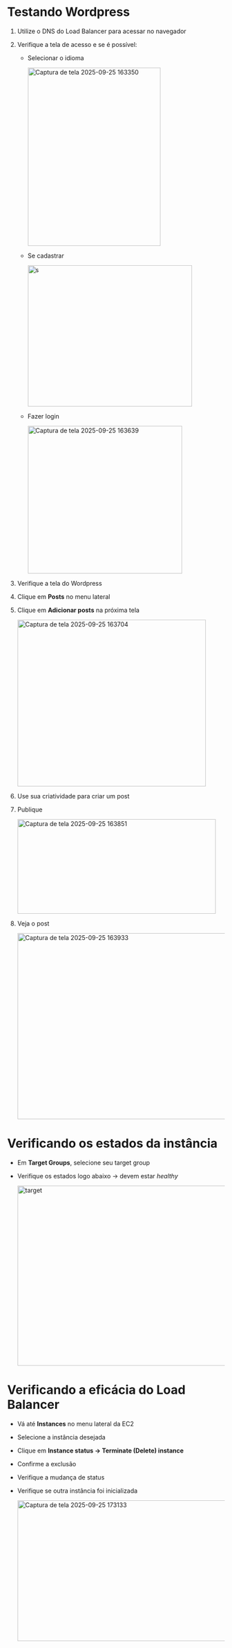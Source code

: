 # Testando Wordpress

1. Utilize o DNS do Load Balancer para acessar no navegador  
2. Verifique a tela de acesso e se é possível:  
   - Selecionar o idioma
     
      <img width="307" height="413" alt="Captura de tela 2025-09-25 163350" src="https://github.com/user-attachments/assets/f4663493-6259-420d-8d1e-9f5638cd42ef" />
     
   - Se cadastrar

     <img width="380" height="327" alt="s" src="https://github.com/user-attachments/assets/18b634e2-59e0-47d5-86b7-17f69591acbe" />

   - Fazer login
  
      <img width="357" height="342" alt="Captura de tela 2025-09-25 163639" src="https://github.com/user-attachments/assets/c1652e0e-3e75-43f5-bf5d-fbd19f28c382" />  

4. Verifique a tela do Wordpress  
5. Clique em **Posts** no menu lateral  
6. Clique em **Adicionar posts** na próxima tela  

     <img width="436" height="386" alt="Captura de tela 2025-09-25 163704" src="https://github.com/user-attachments/assets/7c7d45df-6b2e-4c42-b869-c5bc9846e074" />  

7. Use sua criatividade para criar um post  
8. Publique  

     <img width="459" height="219" alt="Captura de tela 2025-09-25 163851" src="https://github.com/user-attachments/assets/1db68a06-0bd2-4a49-962d-7e1230e4d905" />  

9. Veja o post  

     <img width="536" height="431" alt="Captura de tela 2025-09-25 163933" src="https://github.com/user-attachments/assets/ad5a43ac-d776-4643-9dcf-1d59426837d1" />  

# Verificando os estados da instância

- Em **Target Groups**, selecione seu target group  
- Verifique os estados logo abaixo → devem estar *healthy*  

  <img width="557" height="417" alt="target" src="https://github.com/user-attachments/assets/849d72a1-b452-4c7d-ba97-8eab8b87ce68" />  

# Verificando a eficácia do Load Balancer

- Vá até **Instances** no menu lateral da EC2  
- Selecione a instância desejada  
- Clique em **Instance status → Terminate (Delete) instance**  
- Confirme a exclusão  
- Verifique a mudança de status  
- Verifique se outra instância foi inicializada  

  <img width="636" height="326" alt="Captura de tela 2025-09-25 173133" src="https://github.com/user-attachments/assets/ad7ed270-e2de-488d-a4f1-2d8b4361d236" />
